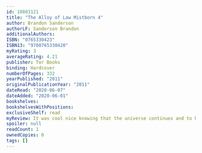 ```yaml
---
id: 10803121
title: "The Alloy of Law Mistborn 4"
author: Brandon Sanderson
authorLF: Sanderson Brandon
additionalAuthors: 
ISBN: "0765330423"
ISBN13: "9780765330420"
myRating: 3
averageRating: 4.21
publisher: Tor Books
binding: Hardcover
numberOfPages: 332
yearPublished: "2011"
originalPublicationYear: "2011"
dateRead: "2020-06-07"
dateAdded: "2020-06-01"
bookshelves: 
bookshelvesWithPositions: 
exclusiveShelf: read
myReview: It was cool nice knowing that the universe continues and to hear some familiar names and identify familiar things from their history It was also great to learn about how the magic system had developed and evolved over the years and see that in a big of a modern setting But I felt like it didnt have the thrill of the first series I wasnt as invested in the characters But I did stay till the end so that counts for something
spoiler: null
readCount: 1
ownedCopies: 0
tags: []
---
```


